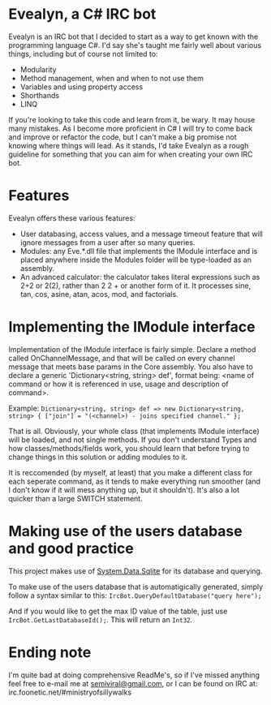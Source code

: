 # Evealyn, a C# IRC bot
Evealyn is an IRC bot that I decided to start as a way to get known with the programming language C#. I'd say she's taught me fairly well about various things, including but of course not limited to:
- Modularity
- Method management, when and when to not use them
- Variables and using property access
- Shorthands
- LINQ

If you're looking to take this code and learn from it, be wary. It may house many mistakes. As I become more proficient in C# I will try to come back and improve or refactor the code, but I can't make a big promise not knowing where things will lead. As it stands, I'd take Evealyn as a rough guideline for something that you can aim for when creating your own IRC bot.

# Features
Evealyn offers these various features:
- User databasing, access values, and a message timeout feature that will ignore messages from a user after so many queries.
- Modules: any Eve.*.dll file that implements the IModule interface and is placed anywhere inside the Modules folder will be type-loaded as an assembly.
- An advanced calculator: the calculator takes literal expressions such as 2+2 or 2(2), rather than 2 2 + or another form of it. It processes sine, tan, cos, asine, atan, acos, mod, and factorials.

# Implementing the IModule interface
Implementation of the IModule interface is fairly simple. Declare a method called OnChannelMessage, and that will be called on every channel message that meets base params in the Core assembly. You also have to declare a generic 'Dictionary<string, string> def', format being: <name of command or how it is referenced in use, usage and description of command>.

Example: `Dictionary<string, string> def => new Dictionary<string, string> { ["join"] = "(<channel>) - joins specified channel." };`

That is all. Obviously, your whole class (that implements IModule interface) will be loaded, and not single methods. If you don't understand Types and how classes/methods/fields work, you should learn that before trying to change things in this solution or adding modules to it.

It is reccomended (by myself, at least) that you make a different class for each seperate command, as it tends to make everything run smoother (and I don't know if it will mess anything up, but it shouldn't). It's also a lot quicker than a large SWITCH statement.

# Making use of the users database and good practice
This project makes use of [System.Data.Sqlite](https://system.data.sqlite.org/) for its database and querying.

To make use of the users database that is automatigically generated, simply follow a syntax similar to this:
`IrcBot.QueryDefaultDatabase("query here");`

And if you would like to get the max ID value of the table, just use `IrcBot.GetLastDatabaseId();`. This will return an `Int32`.

# Ending note
I'm quite bad at doing comprehensive ReadMe's, so if I've missed anything feel free to e-mail me at semiviral@gmail.com, or I can be found on IRC at: irc.foonetic.net/#ministryofsillywalks
